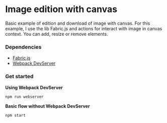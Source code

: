 # Image edition with canvas #

Basic example of edition and download of image with canvas. For this example, I use the lib Fabric.js and actions for interact with image in canvas context. You can add, resize or remove elements.

### Dependencies ###

* [Fabric.js](https://www.npmjs.com/package/fabric)
* [Webpack DevServer](https://webpack.js.org/configuration/dev-server/)

### Get started ###

**Using Webpack DevServer**

``` npm run webserver ```

**Basic flow without Webpack DevServer**

``` npm start ```
